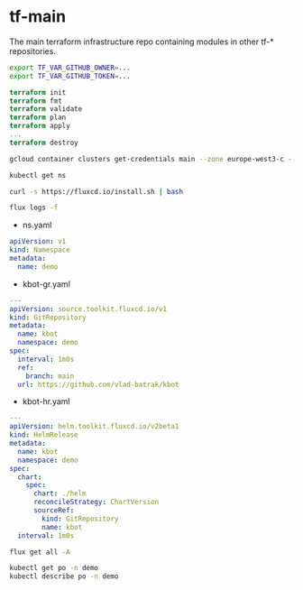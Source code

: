 # tf-main
The main terraform infrastructure repo containing modules in other tf-* repositories.

```bash
export TF_VAR_GITHUB_OWNER=...
export TF_VAR_GITHUB_TOKEN=...
```

```terraform
terraform init
terraform fmt
terraform validate
terraform plan
terraform apply
...
terraform destroy
```


```bash
gcloud container clusters get-credentials main --zone europe-west3-c --project k8s-demo-422613
```
```bash
kubectl get ns
```
```bash
curl -s https://fluxcd.io/install.sh | bash
```
```bash
flux logs -f
```


- ns.yaml
```yaml
apiVersion: v1
kind: Namespace
metadata:
  name: demo
```
- kbot-gr.yaml
```yaml
---
apiVersion: source.toolkit.fluxcd.io/v1
kind: GitRepository
metadata:
  name: kbot
  namespace: demo
spec:
  interval: 1m0s
  ref:
    branch: main
  url: https://github.com/vlad-batrak/kbot
```
- kbot-hr.yaml
```yaml
---
apiVersion: helm.toolkit.fluxcd.io/v2beta1
kind: HelmRelease
metadata:
  name: kbot
  namespace: demo
spec:
  chart:
    spec:
      chart: ./helm
      reconcileStrategy: ChartVersion
      sourceRef:
        kind: GitRepository
        name: kbot
  interval: 1m0s
```


```bash
flux get all -A
```

```bash
kubectl get po -n demo
kubectl describe po -n demo
```